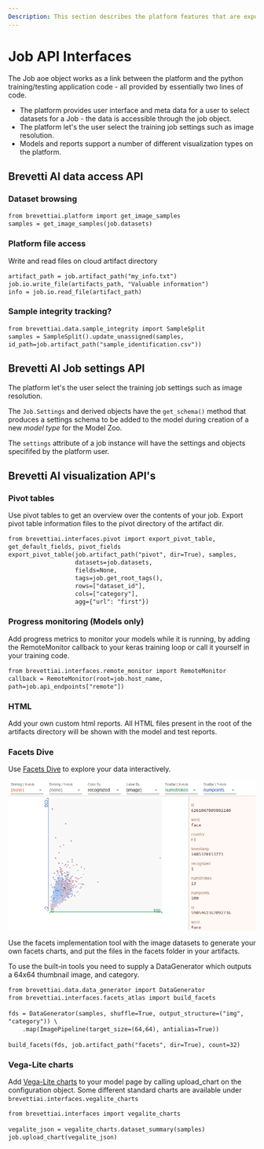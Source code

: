 ```yaml
---
Description: This section describes the platform features that are exposed by the ```brevettiai``` Job object.
---
```

# Job API Interfaces

The Job aoe object works as a link between the platform and the python training/testing application code - all provided by essentially two lines of code.
* The platform provides user interface and meta data for a user to select datasets for a Job - the data is accessible through the job object.
* The platform let's the user select the training job settings such as image resolution.
* Models and reports support a number of different visualization types on the platform.

## Brevetti AI data access API
### Dataset browsing
```
from brevettiai.platform import get_image_samples
samples = get_image_samples(job.datasets)
```
### Platform file access
Write and read files on cloud artifact directory
```
artifact_path = job.artifact_path("my_info.txt")
job.io.write_file(artifacts_path, "Valuable information")
info = job.io.read_file(artifact_path)
```
### Sample integrity tracking?
```
from brevettiai.data.sample_integrity import SampleSplit
samples = SampleSplit().update_unassigned(samples, id_path=job.artifact_path("sample_identification.csv"))
```
## Brevetti AI Job settings API
The platform let's the user select the training job settings such as image resolution.

The ```Job.Settings``` and derived objects have the ```get_schema()``` method that produces a settings schema to be added to the model during creation of a new *model type* for the Model Zoo.
   
The ```settings``` attribute of a job instance will have the settings and objects specififed by the platform user.

## Brevetti AI visualization API's
### Pivot tables

Use pivot tables to get an overview over the contents of your job. Export pivot table information files to the pivot directory of the artifact dir.

```text
from brevettiai.interfaces.pivot import export_pivot_table, get_default_fields, pivot_fields
export_pivot_table(job.artifact_path("pivot", dir=True), samples,
                   datasets=job.datasets,
                   fields=None,
                   tags=job.get_root_tags(),
                   rows=["dataset_id"],
                   cols=["category"],
                   agg={"url": "first"})
```

### Progress monitoring \(Models only\)

Add progress metrics to monitor your models while it is running, by adding the RemoteMonitor callback to your keras training loop or call it yourself in your training code.

```text
from brevettiai.interfaces.remote_monitor import RemoteMonitor
callback = RemoteMonitor(root=job.host_name, path=job.api_endpoints["remote"])
```

### HTML

Add your own custom html reports. All HTML files present in the root of the artifacts directory will be shown with the model and test reports.

### Facets Dive

Use [Facets Dive](https://pair-code.github.io/facets/) to explore your data interactively.

![Example of Facets Dive tool](../../../../.gitbook/assets/image.png)

Use the facets implementation tool with the image datasets to generate your own facets charts, and put the files in the facets folder in your artifacts.

To use the built-in tools you need to supply a DataGenerator which outputs a 64x64 thumbnail image, and category.

```text
from brevettiai.data.data_generator import DataGenerator
from brevettiai.interfaces.facets_atlas import build_facets

fds = DataGenerator(samples, shuffle=True, output_structure=("img", "category")) \
    .map(ImagePipeline(target_size=(64,64), antialias=True))

build_facets(fds, job.artifact_path("facets", dir=True), count=32)
```

### Vega-Lite charts

Add [Vega-Lite charts](https://vega.github.io/vega-lite/) to your model page by calling upload\_chart on the configuration object. Some different standard charts are available under `brevettiai.interfaces.vegalite_charts`

```text
from brevettiai.interfaces import vegalite_charts

vegalite_json = vegalite_charts.dataset_summary(samples)
job.upload_chart(vegalite_json)
```
